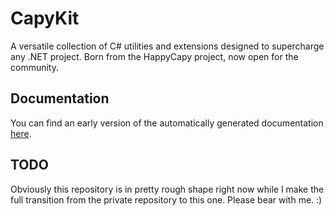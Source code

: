 # CapyKit
A versatile collection of C# utilities and extensions designed to supercharge any .NET project. Born from the HappyCapy project, now open for the community.

## Documentation

You can find an early version of the automatically generated documentation [here](./Documentation/Help/Home.md).

## TODO

Obviously this repository is in pretty rough shape right now while I make the full transition from the private repository to this one. Please bear with me. :)
